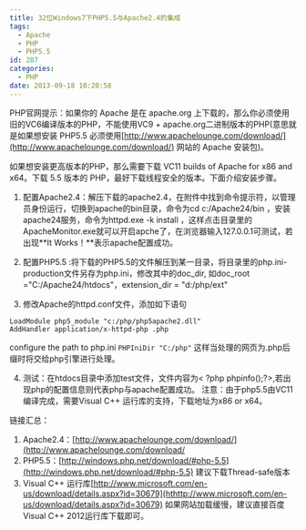 ```yaml
---
title: 32位Windows7下PHP5.5与Apache2.4的集成
tags:
  - Apache
  - PHP
  - PHP5.5
id: 287
categories:
  - PHP
date: 2013-09-18 10:20:58
---
```


PHP官网提示：如果你的 Apache 是在 apache.org 上下载的，那么你必须使用旧的VC6编译版本的PHP，不能使用VC9 + apache.org二进制版本的PHP(意思就是如果想安装 PHP5.5 必须使用[http://www.apachelounge.com/download/](http://www.apachelounge.com/download/) 网站的 Apache 安装包)。

如果想安装更高版本的PHP，那么需要下载 VC11 builds of Apache for x86 and x64。下载 5.5 版本的 PHP，最好下载线程安全的版本。下面介绍安装步骤。

1. 配置Apache2.4：解压下载的apache2.4，在附件中找到命令提示符，以管理员身份运行，切换到apache的bin目录，命令为cd  c:/Apache24/bin ，安装apache24服务，命令为httpd.exe -k install ，这样点击目录里的ApacheMonitor.exe就可以开启apche了，在浏览器输入127.0.0.1可测试，若出现**It Works！**表示apache配置成功。

2. 配置PHP5.5 :将下载的PHP5.5的文件解压到某一目录，将目录里的php.ini-production文件另存为php.ini，修改其中的doc_dir, 如doc_root ="C:/Apache24/htdocs"，extension_dir = "d:/php/ext"

3. 修改Apache的httpd.conf文件，添加如下语句
```
LoadModule php5_module "c:/php/php5apache2.dll"
AddHandler application/x-httpd-php .php
```
configure the path to php.ini
`PHPIniDir "C:/php"`
这样当处理的网页为.php后缀时将交给php引擎进行处理。

4. 测试：在htdocs目录中添加test文件，文件内容为< ?php phpinfo();?>,若出现php的配置信息则代表php与apache配置成功。
注意：由于php5.5由VC11编译完成，需要Visual C++ 运行库的支持，下载地址为x86 or x64。

链接汇总：

1. Apache2.4：[http://www.apachelounge.com/download/](http://www.apachelounge.com/download/
2. PHP5.5：[http://windows.php.net/download/#php-5.5](http://windows.php.net/download/#php-5.5)  建议下载Thread-safe版本
3. Visual C++ 运行库[http://www.microsoft.com/en-us/download/details.aspx?id=30679](hthttp://www.microsoft.com/en-us/download/details.aspx?id=30679) 如果网站加载缓慢，建议直接百度Visual C++ 2012运行库下载即可。